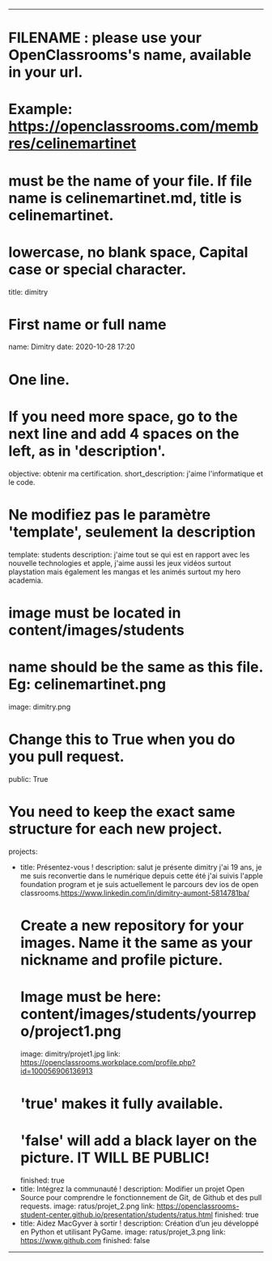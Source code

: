 ---

# FILENAME : please use your OpenClassrooms's name, available in your url.
# Example: https://openclassrooms.com/membres/celinemartinet
# must be the name of your file. If file name is celinemartinet.md, title is celinemartinet.
# lowercase, no blank space, Capital case or special character.
title: dimitry

# First name or full name
name: Dimitry
date: 2020-10-28 17:20

# One line.
# If you need more space, go to the next line and add 4 spaces on the left, as in 'description'.
objective: obtenir ma certification.
short_description: j'aime l'informatique et le code.

# Ne modifiez pas le paramètre 'template', seulement la description
template: students
description:
   j'aime tout se qui est en rapport avec les nouvelle technologies et apple, j'aime aussi les jeux vidéos surtout playstation mais également les mangas et les animés surtout my hero academia.

# image must be located in content/images/students
# name should be the same as this file. Eg: celinemartinet.png
image: dimitry.png

# Change this to True when you do you pull request.
public: True

# You need to keep the exact same structure for each new project.
projects:
  - title: Présentez-vous !
    description: salut je présente dimitry j'ai 19 ans, je me suis reconvertie dans le numérique depuis cette été j'ai suivis l'apple foundation program et je suis actuellement le parcours dev ios de open classrooms.https://www.linkedin.com/in/dimitry-aumont-5814781ba/
    # Create a new repository for your images. Name it the same as your nickname and profile picture.
    # Image must be here: content/images/students/yourrepo/project1.png
    image: dimitry/projet1.jpg
    link: https://openclassrooms.workplace.com/profile.php?id=100056906136913
    # 'true' makes it fully available.
    # 'false' will add a black layer on the picture. IT WILL BE PUBLIC!
    finished: true
  - title: Intégrez la communauté !
    description: Modifier un projet Open Source pour comprendre le fonctionnement de Git, de Github et des pull requests. 
    image: ratus/projet_2.png
    link: https://openclassrooms-student-center.github.io/presentation/students/ratus.html
    finished: true
  - title: Aidez MacGyver à sortir !
    description: Création d’un jeu développé en Python et utilisant PyGame.
    image: ratus/projet_3.png
    link: https://www.github.com
    finished: false
---